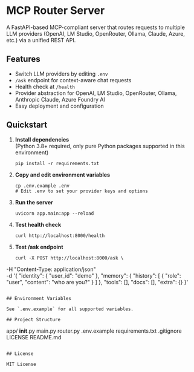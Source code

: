 # MCP Router Server

A FastAPI-based MCP-compliant server that routes requests to multiple LLM providers (OpenAI, LM Studio, OpenRouter, Ollama, Claude, Azure, etc.) via a unified REST API.

## Features

- Switch LLM providers by editing `.env`
- `/ask` endpoint for context-aware chat requests
- Health check at `/health`
- Provider abstraction for OpenAI, LM Studio, OpenRouter, Ollama, Anthropic Claude, Azure Foundry AI
- Easy deployment and configuration

## Quickstart

1. **Install dependencies**  
   (Python 3.8+ required, only pure Python packages supported in this environment)
   ```
   pip install -r requirements.txt
   ```

2. **Copy and edit environment variables**
   ```
   cp .env.example .env
   # Edit .env to set your provider keys and options
   ```

3. **Run the server**
   ```
   uvicorn app.main:app --reload
   ```

4. **Test health check**
   ```
   curl http://localhost:8000/health
   ```

5. **Test /ask endpoint**
   ```
   curl -X POST http://localhost:8000/ask \
  -H "Content-Type: application/json" \
  -d '{
    "identity": { "user_id": "demo" },
    "memory": { "history": [ { "role": "user", "content": "who are you?" } ] },
    "tools": [],
    "docs": [],
    "extra": {}
  }'
   ```

## Environment Variables

See `.env.example` for all supported variables.

## Project Structure

```
app/
  __init__.py
  main.py
  router.py
.env.example
requirements.txt
.gitignore
LICENSE
README.md
```

## License

MIT License
